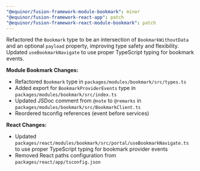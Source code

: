 ```yaml
---
"@equinor/fusion-framework-module-bookmark": minor
"@equinor/fusion-framework-react-app": patch
"@equinor/fusion-framework-react-module-bookmark": patch
---
```


Refactored the `Bookmark` type to be an intersection of `BookmarkWithoutData` and an optional `payload` property, improving type safety and flexibility. Updated `useBookmarkNavigate` to use proper TypeScript typing for bookmark events.

**Module Bookmark Changes:**
- Refactored `Bookmark` type in `packages/modules/bookmark/src/types.ts`
- Added export for `BookmarkProviderEvents` type in `packages/modules/bookmark/src/index.ts`
- Updated JSDoc comment from `@note` to `@remarks` in `packages/modules/bookmark/src/BookmarkClient.ts`
- Reordered tsconfig references (event before services)

**React Changes:**
- Updated `packages/react/modules/bookmark/src/portal/useBookmarkNavigate.ts` to use proper TypeScript typing for bookmark provider events
- Removed React paths configuration from `packages/react/app/tsconfig.json`
